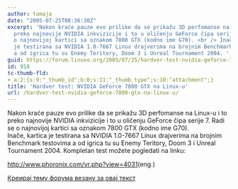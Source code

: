 ```yaml
---
author: tomaja
date: "2005-07-25T08:36:30Z"
excerpt: 'Nakon kraće pauze evo prilike da se prikažu 3D perfomanse na Linux-u i to
  preko najnovije NVIDIA inkvizicije i to u oličenju GeForce čipa serije 7. Radi se
  o najnovijoj kartici sa oznakom 7800 GTX (kodno ime G70). <br /> Inače, kartica
  je testirana sa NVIDIA 1.0-7667 Linux drajverima na brojnim Benchmark testovima
  a od igrica tu su Enemy Teritory, Doom 3 i Unreal Tournament 2004. '
guid: https://forum.linuxo.org/2005/07/25/hardver-test-nvidia-geforce-7800-gtx-na-linux-u/
id: 918
tc-thumb-fld:
- a:2:{s:9:"_thumb_id";b:0;s:11:"_thumb_type";s:10:"attachment";}
title: 'Hardver test: NVIDIA GeForce 7800 GTX na Linux-u'
url: /hardver-test-nvidia-geforce-7800-gtx-na-linux-u/
---
```

Nakon kraće pauze evo prilike da se prikažu 3D perfomanse na Linux-u i to preko najnovije NVIDIA inkvizicije i to u oličenju GeForce čipa serije 7. Radi se o najnovijoj kartici sa oznakom 7800 GTX (kodno ime G70).  
Inače, kartica je testirana sa NVIDIA 1.0-7667 Linux drajverima na brojnim Benchmark testovima a od igrica tu su Enemy Teritory, Doom 3 i Unreal Tournament 2004. <!--break-->Kompletan test možete pogledati na linku:

  
<http://www.phoronix.com/vr.php?view=4031>(eng.) 

[Креирај тему форума везану за овај текст](https://linuxo.org/nova-tema-na-forumu/?se_pid=918)